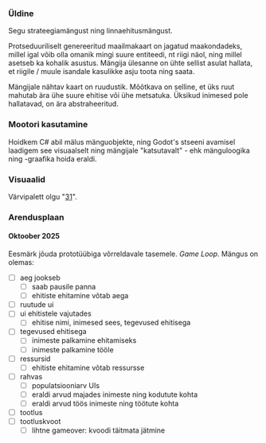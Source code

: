 
### Üldine

Segu strateegiamängust ning linnaehitusmängust.

Protseduuriliselt genereeritud maailmakaart on jagatud maakondadeks, millel igal võib olla omanik mingi suure entiteedi, nt riigi näol, ning millel asetseb ka kohalik asustus. Mängija ülesanne on ühte sellist asulat hallata, et riigile / muule isandale kasulikke asju toota ning saata.

Mängijale nähtav kaart on ruudustik. Mõõtkava on selline, et üks ruut mahutab ära ühe suure ehitise või ühe metsatuka. Üksikud inimesed pole hallatavad, on ära abstraheeritud. 

### Mootori kasutamine

Hoidkem C# abil mälus mänguobjekte, ning Godot's stseeni avamisel laadigem see visuaalselt ning mängijale "katsutavalt" - ehk mänguloogika ning -graafika hoida eraldi.

### Visuaalid

Värvipalett olgu "[31](https://lospec.com/palette-list/31)".

### Arendusplaan

#### Oktoober 2025

Eesmärk jõuda prototüübiga võrreldavale tasemele. *Game Loop*. Mängus on olemas:

- [ ] aeg jookseb
	- [ ] saab pausile panna
	- [ ] ehitiste ehitamine võtab aega
- [ ] ruutude ui
- [ ] ui ehitistele vajutades
	- [ ] ehitise nimi, inimesed sees, tegevused ehitisega
- [ ] tegevused ehitisega
	- [ ] inimeste palkamine ehitamiseks
	- [ ] inimeste palkamine tööle
- [ ] ressursid
	- [ ] ehitiste ehitamine võtab ressursse
- [ ] rahvas
	- [ ] populatsiooniarv UIs
	- [ ] eraldi arvud majades inimeste ning kodutute kohta
	- [ ] eraldi arvud töös inimeste ning töötute kohta
- [ ] tootlus
- [ ] tootluskvoot
	- [ ] lihtne gameover: kvoodi täitmata jätmine
